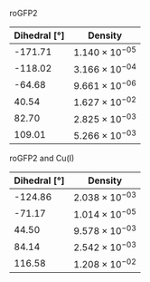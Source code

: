 roGFP2

| Dihedral [°] | Density |
|-----------|-----------|
| -171.71 | $1.140 \times 10^{-05}$ |
| -118.02 | $3.166 \times 10^{-04}$ |
| -64.68 | $9.661 \times 10^{-06}$ |
| 40.54 | $1.627 \times 10^{-02}$ |
| 82.70 | $2.825 \times 10^{-03}$ |
| 109.01 | $5.266 \times 10^{-03}$ |

roGFP2 and Cu(I)

| Dihedral [°] | Density |
|-----------|-----------|
| -124.86 | $2.038 \times 10^{-03}$ |
| -71.17 | $1.014 \times 10^{-05}$ |
| 44.50 | $9.578 \times 10^{-03}$ |
| 84.14 | $2.542 \times 10^{-03}$ |
| 116.58 | $1.208 \times 10^{-02}$ |
